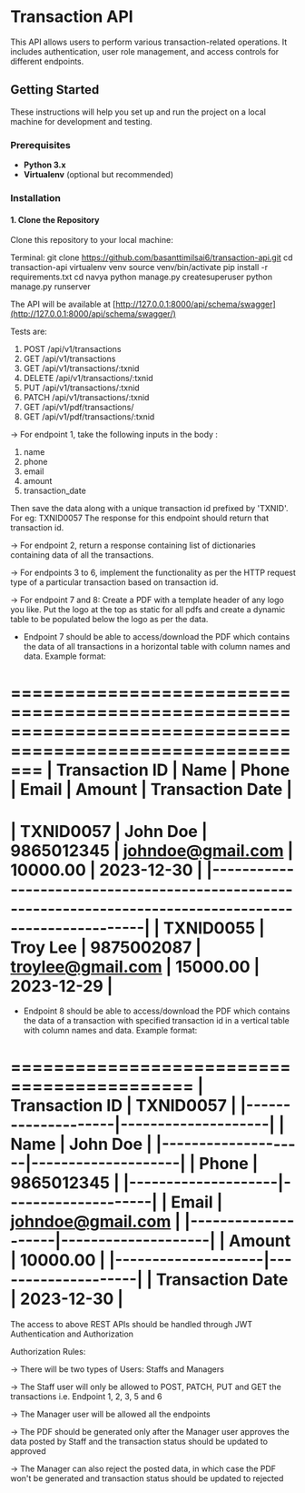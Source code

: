 # Transaction API

This API allows users to perform various transaction-related operations. It includes authentication, user role management, and access controls for different endpoints.

## Getting Started

These instructions will help you set up and run the project on a local machine for development and testing.

### Prerequisites

- **Python 3.x**
- **Virtualenv** (optional but recommended)

### Installation

#### 1. Clone the Repository

Clone this repository to your local machine:

Terminal:
    git clone https://github.com/basanttimilsai6/transaction-api.git
    cd transaction-api
    virtualenv venv
    source venv/bin/activate
    pip install -r requirements.txt
    cd navya
    python manage.py createsuperuser
    python manage.py runserver


The API will be available at [http://127.0.0.1:8000/api/schema/swagger](http://127.0.0.1:8000/api/schema/swagger/)


Tests are:

1. POST   /api/v1/transactions
2. GET    /api/v1/transactions
3. GET    /api/v1/transactions/:txnid
4. DELETE /api/v1/transactions/:txnid
5. PUT    /api/v1/transactions/:txnid
6. PATCH  /api/v1/transactions/:txnid
7. GET    /api/v1/pdf/transactions/
8. GET    /api/v1/pdf/transactions/:txnid

-> For endpoint 1, take the following inputs in the body :
   1. name
   2. phone
   3. email
   4. amount
   5. transaction_date

   Then save the data along with a unique transaction id prefixed by 'TXNID'. For eg: TXNID0057
   The response for this endpoint should return that transaction id.

-> For endpoint 2, return a response containing list of dictionaries containing  data of all the transactions.

-> For endpoints 3 to 6, implement the functionality as per the HTTP request type of a particular transaction based on transaction id.

-> For endpoint 7 and 8:
   Create a PDF with a template header of any logo you like. Put the logo at the top as static for all pdfs and create a dynamic table to be populated below the logo as per the data.

   - Endpoint 7 should be able to access/download the PDF which contains the data of all transactions in a horizontal table with column names and data. Example format:

   ===========================================================================================================
   | Transaction ID |      Name      |     Phone     |       Email       |    Amount    |  Transaction Date  |
   ===========================================================================================================
   |   TXNID0057    |    John Doe    |   9865012345  | johndoe@gmail.com |   10000.00   |     2023-12-30     |
   |---------------------------------------------------------------------------------------------------------|
   |   TXNID0055    |    Troy Lee    |   9875002087  | troylee@gmail.com |   15000.00   |     2023-12-29     |
   ===========================================================================================================
   
   - Endpoint 8 should be able to access/download the PDF which contains the data of a transaction with specified transaction id in a vertical table with column names and data. Example format:

   ===========================================
   |   Transaction ID   |      TXNID0057     |
   |--------------------|--------------------|
   |        Name        |      John Doe      |
   |--------------------|--------------------|
   |        Phone       |      9865012345    |
   |--------------------|--------------------|
   |        Email       | johndoe@gmail.com  |
   |--------------------|--------------------|
   |       Amount       |      10000.00      |
   |--------------------|--------------------|
   |  Transaction Date  |     2023-12-30     |
   ===========================================


The access to above REST APIs should be handled through JWT Authentication and Authorization

Authorization Rules:

-> There will be two types of Users: Staffs and Managers

-> The Staff user will only be allowed to POST, PATCH, PUT and GET the transactions i.e. Endpoint 1, 2, 3, 5 and 6

-> The Manager user will be allowed all the endpoints

-> The PDF should be generated only after the Manager user approves the data posted by Staff and the transaction status should be updated to approved

-> The Manager can also reject the posted data, in which case the PDF won't be generated and transaction status should be updated to rejected
